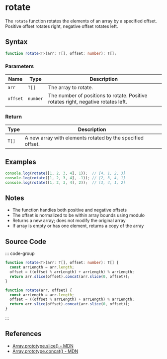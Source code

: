 # rotate

The `rotate` function rotates the elements of an array by a specified offset. Positive offset rotates right, negative offset rotates left.

## Syntax

```typescript
function rotate<T>(arr: T[], offset: number): T[];
```

### Parameters

| Name     | Type     | Description                                               |
|----------|----------|---------------------------------------------------------|
| `arr`    | `T[]`    | The array to rotate.                                     |
| `offset` | `number` | The number of positions to rotate. Positive rotates right, negative rotates left. |

### Return

| Type   | Description                                                  |
|--------|------------------------------------------------------------|
| `T[]`  | A new array with elements rotated by the specified offset.  |

## Examples

```typescript
console.log(rotate([1, 2, 3, 4], 1));  // [4, 1, 2, 3]
console.log(rotate([1, 2, 3, 4], -1)); // [2, 3, 4, 1]
console.log(rotate([1, 2, 3, 4], 2));  // [3, 4, 1, 2]
```

## Notes

- The function handles both positive and negative offsets
- The offset is normalized to be within array bounds using modulo
- Returns a new array; does not modify the original array
- If array is empty or has one element, returns a copy of the array

## Source Code

::: code-group
```typescript
function rotate<T>(arr: T[], offset: number): T[] {
  const arrLength = arr.length;
  offset = ((offset % arrLength) + arrLength) % arrLength;
  return arr.slice(offset).concat(arr.slice(0, offset));
}
```

```javascript
function rotate(arr, offset) {
  const arrLength = arr.length;
  offset = ((offset % arrLength) + arrLength) % arrLength;
  return arr.slice(offset).concat(arr.slice(0, offset));
}
```
:::

## References

- [Array.prototype.slice() - MDN](https://developer.mozilla.org/en-US/docs/Web/JavaScript/Reference/Global_Objects/Array/slice)
- [Array.prototype.concat() - MDN](https://developer.mozilla.org/en-US/docs/Web/JavaScript/Reference/Global_Objects/Array/concat)